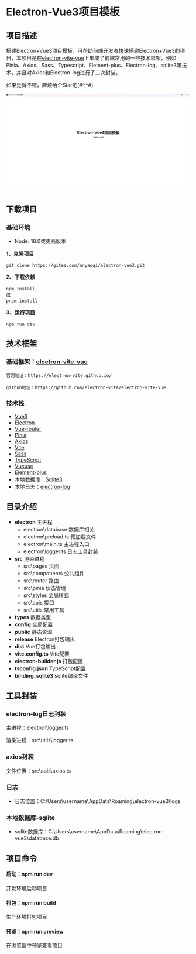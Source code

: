 # Electron-Vue3项目模板

## 项目描述

搭建Electron+Vue3项目模板，可帮助前端开发者快速搭建Electron+Vue3的项目，本项目是在[electron-vite-vue](https://github.com/electron-vite/electron-vite-vue)上集成了前端常用的一些技术框架，例如Pinia、Axios、Sass、Typescript、Element-plus、Electron-log、sqlite3等技术，并且对Axios和Electron-log进行了二次封装。

如果觉得不错，麻烦给个Star吧(#^.^#)

![](public/img.png)

## 下载项目

### 基础环境

* Node:  18.0或更高版本

**1、克隆项目**

```
git clone https://gitee.com/anyaoqi/electron-vue3.git
```

**2、下载依赖**

```
npm install 
或
pnpm install
```

**3、运行项目**

```
npm run dev
```

## 技术框架

### **基础框架：[electron-vite-vue](https://github.com/electron-vite/electron-vite-vue)**

    官网地址：https://electron-vite.github.io/

    github地址：https://github.com/electron-vite/electron-vite-vue

### 技术栈

* [Vue3](https://cn.vuejs.org/)
* [Electron](https://www.electronjs.org/zh/docs/latest/)
* [Vue-router](https://router.vuejs.org/zh/)
* [Pinia](https://pinia.vuejs.org/zh/getting-started.html)
* [Axios](https://www.axios-http.cn/)
* [Vite](https://cn.vitejs.dev/)
* [Sass](https://www.sass.hk/)
* [TypeScript](https://www.tslang.cn/index.html)
* [Vueuse](https://vueuse.org/)
* [Element-plus](https://element-plus.org/zh-CN/component/button.html)
* 本地数据库：[Sqlite3](https://github.com/TryGhost/node-sqlite3)
* 本地日志：[electron-log](https://github.com/megahertz/electron-log)

## 目录介绍

* **electron** 主进程
  * electron\database 数据库相关
  * electron\preload.ts  预加载文件
  * electron\main.ts  主进程入口
  * electron\logger.ts 日志工具封装
* **src** 渲染进程
  * src\pages  页面
  * src\components 公共组件
  * src\router  路由
  * src\pinia  状态管理
  * src\styles  全局样式
  * src\apis  接口
  * src\utils  常用工具
* **types**  数据类型
* **config** 全局配置
* **public** 静态资源
* **release** Electron打包输出
* **dist** Vue打包输出
* **vite.config.ts** Vite配置
* **electron-builder.js** 打包配置
* **tsconfig.json** TypeScript配置
* **binding_sqlite3** sqlite编译文件

## 工具封装

### electron-log日志封装

主进程：electron\logger.ts

渲染进程：src\utils\logger.ts

### axios封装

文件位置：src\apis\axios.ts

### 日志

* 日志位置：C:\Users\\username\AppData\Roaming\electron-vue3\logs

### 本地数据库-sqlite

* sqlite数据库：C:\Users\\username\AppData\Roaming\electron-vue3\database.db

## 项目命令

#### 启动：npm run dev

开发环境启动项目

#### 打包：npm run build

生产环境打包项目

#### 预览：npm run preview

在浏览器中预览查看项目
